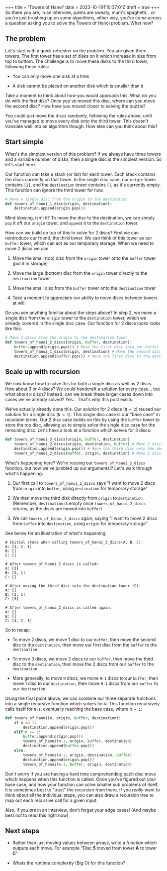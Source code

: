 +++
title = 'Towers of Hanoi'
date = 2023-10-19T10:37:01Z
draft = true
+++
So there you are, in an interview, palms are sweaty, mum's spaghetti... or you're just brushing up on some algorithms, either way, you've come across a question asking you to solve the Towers of Hanoi problem. What now?

## The problem

Let's start with a quick refresher on the problem. You are given three towers. The first tower has a set of disks on it which increase in size from top to bottom. The challenge is to move these disks to the third tower, following these rules:

* You can only move one disk at a time
    
* A disk cannot be placed on another disk which is smaller than it
    

Take a moment to think about how you would approach this. What do you do with the first disc? Once you've moved this disc, where can you move the second disc? How have you moved closer to solving the puzzle?

You could just move the discs randomly, following the rules above, until you've managed to move every disk onto the third tower. This doesn't translate well into an algorithm though. How else can you think about this?

## Start simple

What's the simplest version of this problem? If we always have three towers and a variable number of disks, then a single disc is the simplest version. So let's start here.

Our function can take a stack (or list) for each tower. Each stack contains the discs currently on that tower. In the single disc case, our `origin` tower contains `[1]`, and the `destination` tower contains `[]`, as it's currently empty. This function can ignore the third tower for now.

```python
# Move a single disc from the origin to the destination
def towers_of_hanoi_1_disc(origin, destination):
    destination.append(origin.pop())
```

Mind blowing, isn't it? To move the disc to the destination, we can simply `pop` it off our `origin` tower, and `append` it to the `destination` tower.

How can we build on top of this to solve for 2 discs? First we can reintroduce our friend, the third tower. We can think of this tower as our `buffer` tower, which can act as our temporary storage. When we need to move 2 discs we can:

1. Move the small (top) disc from the `origin` tower onto the `buffer` tower (put it in storage)
    
2. Move the large (bottom) disc from the `origin` tower directly to the `destination` tower
    
3. Move the small disc from the `buffer` tower onto the `destination` tower
    
4. Take a moment to appreciate our ability to move discs between towers at will
    

Do you see anything familiar about the steps above? In step 2, we move a single disc from the `origin` tower to the `destination` tower, which we already covered in the single disc case. Our function for 2 discs looks looks like this:

```python
# Move 2 discs from the origin to the destination tower
def towers_of_hanoi_2_discs(origin, buffer, destination):
    buffer.append(origin.pop()) # Move the first disc into our buffer
    towers_of_hanoi_1_disc(origin, destination) # Move the second disc to the destination
    destination.append(buffer.pop()) # Move the first disc to the destination
```

## Scale up with recursion

We now know how to solve this for both a single disc as well as 2 discs. How about 3 or 4 discs? We could handcraft a solution for every case... but what about `N` discs? Instead, can we break these larger cases down into cases we've already solved? Yes... That's why this post exists.

We've actually already done this. Our solution for 2 discs (`N = 2`) reused our solution for a single disc (`N = 1`). This single disc case is our "base case" in recursion terms. Our 2 disc case builds on this by using the `buffer` tower to store the top disc, allowing us to simply solve the single disc case for the remaining disc. Let's have a look at a function which solves for 3 discs:

```python
def towers_of_hanoi_3_discs(origin, buffer, destination):
    towers_of_hanoi_2_discs(origin, destination, buffer) # Move 2 discs onto the buffer
    destination.append(origin.pop()) # Move the third disc onto the destination
    towers_of_hanoi_2_discs(buffer, origin, destination) # Move 2 discs onto the destination
```

What's happening here? We're reusing our `towers_of_hanoi_2_discs` function, but now we've jumbled up our arguments!? Let's walk through what's happening:

1. Our first call to `towers_of_hanoi_2_discs` says "I want to move 2 discs from `origin` into `buffer`, using `destination` for temporary storage"
    
2. We then move the third disk directly from `origin` to `destination` (Remember, `destination` is empty once `towers_of_hanoi_2_discs` returns, as the discs are moved into `buffer`)
    
3. We call `towers_of_hanoi_2_discs` again, saying "I want to move 2 discs from `buffer` into `destination`, using `origin` for temporary storage"
    

See below for an illustration of what's happening:

```plaintext
# Initial state when calling towers_of_hanoi_3_discs(A, B, C):
A: [3, 2, 1]
B: []
C: []

# After towers_of_hanoi_2_discs is called:
A: [3]
B: [2, 1]
C: []

# After moving the third disc into the destination tower (C):
A: []
B: [2, 1]
C: [3]

# After towers_of_hanoi_2_discs is called again:
A: []
B: []
C: [3, 2, 1]
```

So to recap:

* To move 2 discs, we move 1 disc to our `buffer`, then move the second disc to the `destination`, then move our first disc from the `buffer` to the `destination`
    
* To move 3 discs, we move 2 discs to our `buffer`, then move the third disc to the `destination`, then move the 2 discs from our `buffer` to the `destination`
    
* More generally, to move `N` discs, we move `N-1` discs to our `buffer`, then move 1 disc to our `destination`, then move `N-1` discs from our `buffer` to our `destination`
    

Using the final point above, we can combine our three separate functions into a single recursive function which solves for `N`. This function recursively calls itself for `N-1`, eventually reaching the base case, where `N = 1`:

```python
def towers_of_hanoi(n, origin, buffer, destination):
    if n == 1:
        destination.append(origin.pop())
    elif n == 2:
        buffer.append(origin.pop())
        towers_of_hanoi(n-1, origin, buffer, destination)
        destination.append(buffer.pop())
    else:
        towers_of_hanoi(n-1, origin, destination, buffer)
        destination.append(origin.pop())
        towers_of_hanoi(n-1, buffer, origin, destination)
```

Don't worry if you are having a hard time comprehending each disc move which happens when this function is called. Once you've figured out your base case, and how your function can solve smaller sub problems of itself, it is sometimes best to "trust" the recursion from there. If you *really* want to think about all the individual steps, you can also draw a recursion tree to map out each recursive call for a given input.

Also, if you *are* in an interview, don't forget your edge cases! (And maybe best not to read this right now)

## Next steps

* Rather than just moving values between arrays, write a function which outputs each move. For example "Disc **5** moved from tower **A** to tower **C**"
    
* Whats the runtime complexity (Big O) for this function?